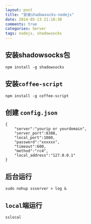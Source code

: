 ```yaml
---
layout: post
title: "安装shadowsocks-nodejs"
date: 2014-05-13 21:18:30
comments: true
categories: Server
tags: nodejs, shadowsocks
---
```


## 安装shadowsocks包

	npm install -g shadowsocks

## 安装`coffee-script`

	npm install -g coffee-script

## 创建 `config.json`

	{
	    "server":"yourip or yourdomain",
	    "server_port":8388,
	    "local_port":1080,
	    "password":"xxxxxx",
	    "timeout":600,
	    "method":"rc4",
	    "local_address":"127.0.0.1"
	}

## 后台运行

	sudo nohup ssserver > log &

## `local`端运行

	sslocal

